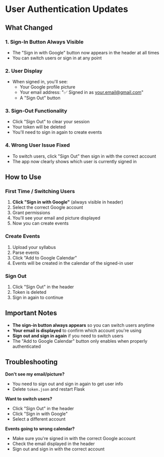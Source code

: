 # User Authentication Updates

## What Changed

### 1. Sign-In Button Always Visible
- The "Sign in with Google" button now appears in the header at all times
- You can switch users or sign in at any point

### 2. User Display
- When signed in, you'll see:
  - Your Google profile picture
  - Your email address: "✅ Signed in as your.email@gmail.com"
  - A "Sign Out" button

### 3. Sign-Out Functionality
- Click "Sign Out" to clear your session
- Your token will be deleted
- You'll need to sign in again to create events

### 4. Wrong User Issue Fixed
- To switch users, click "Sign Out" then sign in with the correct account
- The app now clearly shows which user is currently signed in

## How to Use

### First Time / Switching Users

1. **Click "Sign in with Google"** (always visible in header)
2. Select the correct Google account
3. Grant permissions
4. You'll see your email and picture displayed
5. Now you can create events

### Create Events

1. Upload your syllabus
2. Parse events
3. Click "Add to Google Calendar"
4. Events will be created in the calendar of the signed-in user

### Sign Out

1. Click "Sign Out" in the header
2. Token is deleted
3. Sign in again to continue

## Important Notes

- **The sign-in button always appears** so you can switch users anytime
- **Your email is displayed** to confirm which account you're using
- **Sign out and sign in again** if you need to switch users
- The "Add to Google Calendar" button only enables when properly authenticated

## Troubleshooting

**Don't see my email/picture?**
- You need to sign out and sign in again to get user info
- Delete `token.json` and restart Flask

**Want to switch users?**
- Click "Sign Out" in the header
- Click "Sign in with Google" 
- Select a different account

**Events going to wrong calendar?**
- Make sure you're signed in with the correct Google account
- Check the email displayed in the header
- Sign out and sign in with the correct account

